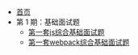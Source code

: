 * [首页]()
* 第 1 期：基础面试题
  * [第一套js综合基础面试题](/jsInterview/interview/baseInterview.md)
  * [第一套webpack综合基础面试题](/jsInterview/interview/webpackInterview.md)
